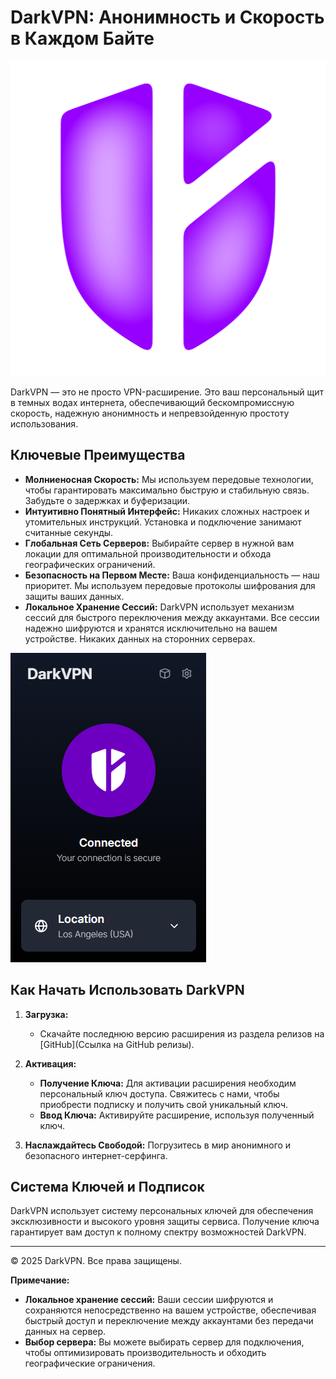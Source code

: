 # DarkVPN: Анонимность и Скорость в Каждом Байте

![DarkVPN Logo](DarkVPN_LOGOpur.png)

DarkVPN — это не просто VPN-расширение. Это ваш персональный щит в темных водах интернета, обеспечивающий бескомпромиссную скорость, надежную анонимность и непревзойденную простоту использования.

## Ключевые Преимущества

*   **Молниеносная Скорость:** Мы используем передовые технологии, чтобы гарантировать максимально быструю и стабильную связь. Забудьте о задержках и буферизации.
*   **Интуитивно Понятный Интерфейс:** Никаких сложных настроек и утомительных инструкций. Установка и подключение занимают считанные секунды.
*   **Глобальная Сеть Серверов:** Выбирайте сервер в нужной вам локации для оптимальной производительности и обхода географических ограничений.
*   **Безопасность на Первом Месте:** Ваша конфиденциальность — наш приоритет. Мы используем передовые протоколы шифрования для защиты ваших данных.
*   **Локальное Хранение Сессий:** DarkVPN использует механизм сессий для быстрого переключения между аккаунтами. Все сессии надежно шифруются и хранятся исключительно на вашем устройстве. Никаких данных на сторонних серверах.

![DarkVPN Interface](darkvpn_interface.png)

## Как Начать Использовать DarkVPN

1.  **Загрузка:**
    *   Скачайте последнюю версию расширения из раздела релизов на [GitHub](Ссылка на GitHub релизы).

2.  **Активация:**
    *   **Получение Ключа:** Для активации расширения необходим персональный ключ доступа. Свяжитесь с нами, чтобы приобрести подписку и получить свой уникальный ключ.
    *   **Ввод Ключа:** Активируйте расширение, используя полученный ключ.

3.  **Наслаждайтесь Свободой:** Погрузитесь в мир анонимного и безопасного интернет-серфинга.

## Система Ключей и Подписок

DarkVPN использует систему персональных ключей для обеспечения эксклюзивности и высокого уровня защиты сервиса. Получение ключа гарантирует вам доступ к полному спектру возможностей DarkVPN.

---

© 2025 DarkVPN. Все права защищены.

**Примечание:**

*   **Локальное хранение сессий:** Ваши сессии шифруются и сохраняются непосредственно на вашем устройстве, обеспечивая быстрый доступ и переключение между аккаунтами без передачи данных на сервер.
*   **Выбор сервера:** Вы можете выбирать сервер для подключения, чтобы оптимизировать производительность и обходить географические ограничения.
